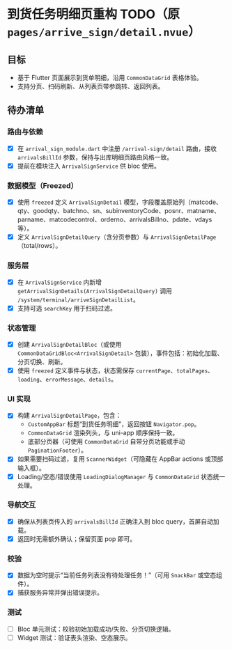 # 到货任务明细页重构 TODO（原 `pages/arrive_sign/detail.nvue`）

## 目标
- 基于 Flutter 页面展示到货单明细，沿用 `CommonDataGrid` 表格体验。
- 支持分页、扫码刷新、从列表页带参跳转、返回列表。

## 待办清单
### 路由与依赖
- [x] 在 `arrival_sign_module.dart` 中注册 `/arrival-sign/detail` 路由，接收 `arrivalsBillId` 参数，保持与出库明细页路由风格一致。
- [x] 提前在模块注入 `ArrivalSignService` 供 bloc 使用。

### 数据模型（Freezed）
- [x] 使用 `freezed` 定义 `ArrivalSignDetail` 模型，字段覆盖原始列（matcode、qty、goodqty、batchno、sn、subinventoryCode、posnr、matname、parname、matcodecontrol、orderno、arrivalsBillno、pdate、vdays 等）。
- [x] 定义 `ArrivalSignDetailQuery`（含分页参数）与 `ArrivalSignDetailPage`（total/rows）。

### 服务层
- [x] 在 `ArrivalSignService` 内新增 `getArrivalSignDetails(ArrivalSignDetailQuery)` 调用 `/system/terminal/arriveSignDetailList`。
- [x] 支持可选 `searchKey` 用于扫码过滤。

### 状态管理
- [x] 创建 `ArrivalSignDetailBloc`（或使用 `CommonDataGridBloc<ArrivalSignDetail>` 包装），事件包括：初始化加载、分页切换、刷新。
- [x] 使用 `freezed` 定义事件与状态，状态需保存 `currentPage`、`totalPages`、`loading`、`errorMessage`、`details`。

### UI 实现
- [x] 构建 `ArrivalSignDetailPage`，包含：
  - `CustomAppBar` 标题“到货任务明细”，返回按钮 `Navigator.pop`。
  - `CommonDataGrid` 渲染列头，与 uni-app 顺序保持一致。
  - 底部分页器（可使用 `CommonDataGrid` 自带分页功能或手动 `PaginationFooter`）。
- [x] 如果需要扫码过滤，复用 `ScannerWidget`（可隐藏在 AppBar actions 或顶部输入框）。
- [x] Loading/空态/错误使用 `LoadingDialogManager` 与 `CommonDataGrid` 状态统一处理。

### 导航交互
- [x] 确保从列表页传入的 `arrivalsBillId` 正确注入到 bloc query，首屏自动加载。
- [x] 返回时无需额外确认；保留页面 pop 即可。

### 校验
- [x] 数据为空时提示“当前任务列表没有待处理任务！”（可用 `SnackBar` 或空态组件）。
- [x] 捕获服务异常并弹出错误提示。

### 测试
- [ ] Bloc 单元测试：校验初始加载成功/失败、分页切换逻辑。
- [ ] Widget 测试：验证表头渲染、空态展示。
